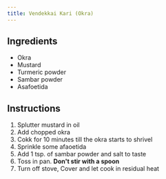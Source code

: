 ```yaml
---
title: Vendekkai Kari (Okra)
---
```

## Ingredients

- Okra
- Mustard
- Turmeric powder
- Sambar powder
- Asafoetida

## Instructions

1. Splutter mustard in oil
1. Add chopped okra
1. Cokk for 10 minutes till the okra starts to shrivel
1. Sprinkle some afaoetida
1. Add 1 tsp. of sambar powder and salt to taste
1. Toss in pan. **Don't stir with a spoon**
1. Turn off stove, Cover and let cook in residual heat
